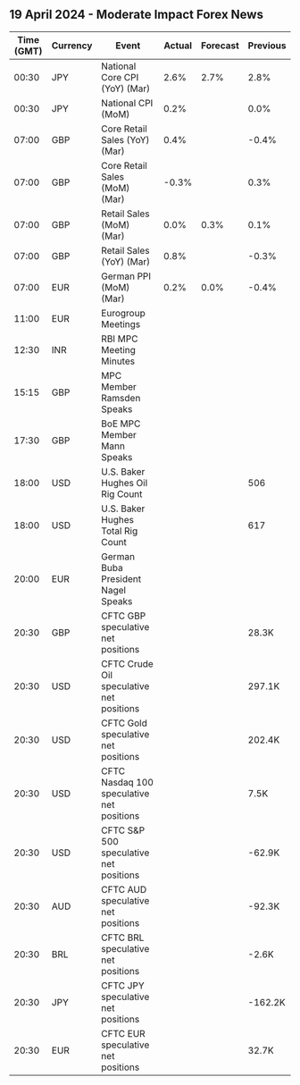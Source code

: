 ## 19 April 2024 - Moderate Impact Forex News

| Time (GMT) | Currency | Event | Actual | Forecast | Previous |
|------|----------|-------|--------|----------|----------|
| 00:30 | JPY | National Core CPI (YoY) (Mar) | 2.6% | 2.7% | 2.8% |
| 00:30 | JPY | National CPI (MoM) | 0.2% |  | 0.0% |
| 07:00 | GBP | Core Retail Sales (YoY) (Mar) | 0.4% |  | -0.4% |
| 07:00 | GBP | Core Retail Sales (MoM) (Mar) | -0.3% |  | 0.3% |
| 07:00 | GBP | Retail Sales (MoM) (Mar) | 0.0% | 0.3% | 0.1% |
| 07:00 | GBP | Retail Sales (YoY) (Mar) | 0.8% |  | -0.3% |
| 07:00 | EUR | German PPI (MoM) (Mar) | 0.2% | 0.0% | -0.4% |
| 11:00 | EUR | Eurogroup Meetings |  |  |  |
| 12:30 | INR | RBI MPC Meeting Minutes |  |  |  |
| 15:15 | GBP | MPC Member Ramsden Speaks |  |  |  |
| 17:30 | GBP | BoE MPC Member Mann Speaks |  |  |  |
| 18:00 | USD | U.S. Baker Hughes Oil Rig Count |  |  | 506 |
| 18:00 | USD | U.S. Baker Hughes Total Rig Count |  |  | 617 |
| 20:00 | EUR | German Buba President Nagel Speaks |  |  |  |
| 20:30 | GBP | CFTC GBP speculative net positions |  |  | 28.3K |
| 20:30 | USD | CFTC Crude Oil speculative net positions |  |  | 297.1K |
| 20:30 | USD | CFTC Gold speculative net positions |  |  | 202.4K |
| 20:30 | USD | CFTC Nasdaq 100 speculative net positions |  |  | 7.5K |
| 20:30 | USD | CFTC S&P 500 speculative net positions |  |  | -62.9K |
| 20:30 | AUD | CFTC AUD speculative net positions |  |  | -92.3K |
| 20:30 | BRL | CFTC BRL speculative net positions |  |  | -2.6K |
| 20:30 | JPY | CFTC JPY speculative net positions |  |  | -162.2K |
| 20:30 | EUR | CFTC EUR speculative net positions |  |  | 32.7K |
